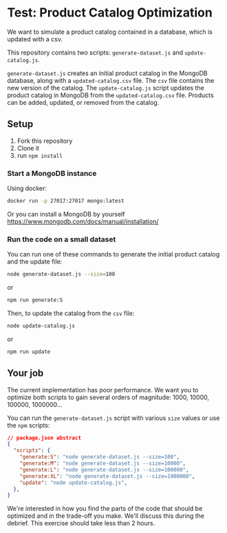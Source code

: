 # Test: Product Catalog Optimization
We want to simulate a product catalog contained in a database, which is updated with a csv.

This repository contains two scripts: `generate-dataset.js` and `update-catalog.js`.

`generate-dataset.js` creates an initial product catalog in the MongoDB database, along with a `updated-catalog.csv` file. The `csv` file contains the new version of the catalog. The `update-catalog.js` script updates the product catalog in MongoDB from the `updated-catalog.csv` file. Products can be added, updated, or removed from the catalog.

## Setup
1. Fork this repository
1. Clone it
1. run `npm install`

### Start a MongoDB instance
Using docker:
```bash
docker run -p 27017:27017 mongo:latest
```
Or you can install a MongoDB by yourself https://www.mongodb.com/docs/manual/installation/

### Run the code on a small dataset
You can run one of these commands to generate the initial product catalog and the update file:
```bash
node generate-dataset.js --size=100
```
or
```bash
npm run generate:S
```
Then, to update the catalog from the `csv` file:
```bash
node update-catalog.js
```
or
```bash
npm run update
```

## Your job
The current implementation has poor performance. We want you to optimize both scripts to gain several orders of magnitude: 1000, 10000, 100000, 1000000...

You can run the `generate-dataset.js` script with various `size` values or use the `npm` scripts:
```JSON
// package.json abstract
{
  "scripts": {
    "generate:S": "node generate-dataset.js --size=100",
    "generate:M": "node generate-dataset.js --size=10000",
    "generate:L": "node generate-dataset.js --size=100000",
    "generate:XL": "node generate-dataset.js --size=1000000",
    "update": "node update-catalog.js",
  },
}
```

We're interested in how you find the parts of the code that should be optimized and in the trade-off you make. We'll discuss this during the debrief. This exercise should take less than 2 hours.
